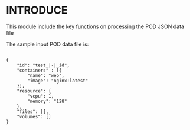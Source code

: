 # INTRODUCE

This module include the key functions on processing the POD JSON data file

The sample input POD data file is:

<pre><code>
{
	"id": "test_|-|_id",
	"containers" : [{
		"name": "web",
		"image": "nginx:latest"
	}],
	"resource": {
		"vcpu": 1,
		"memory": "128"
	},
	"files": [],
	"volumes": []
}
</code></pre>
